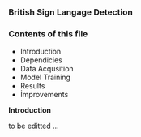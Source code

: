 

### British Sign Langage Detection

### Contents of this file

- Introduction
- Dependicies
- Data Acqusition
- Model Training
- Results
- İmprovements


**Introduction**

to be editted ...
